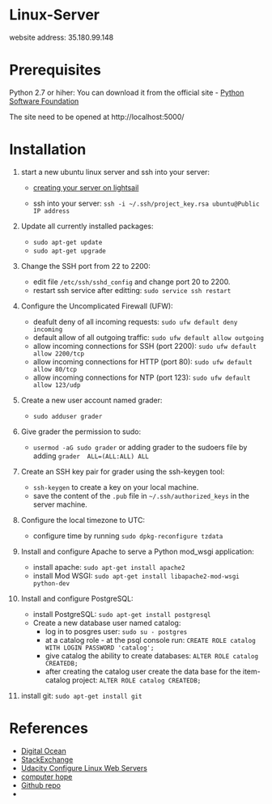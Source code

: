 # Linux-Server

website address: 35.180.99.148

# Prerequisites

Python 2.7 or hiher: You can download it from the official site - [Python Software Foundation](https://www.python.org)

The site need to be opened at http://localhost:5000/

# Installation 


1. start a new ubuntu linux server and ssh into your server:

      * [creating your server on lightsail](https://aws.amazon.com/getting-started/tutorials/launch-a-virtual-machine/?trk=gs_card)
      
      * ssh into your server: `ssh -i ~/.ssh/project_key.rsa ubuntu@Public IP address `
      

2. Update all currently installed packages: 
      * `sudo apt-get update`
      * `sudo apt-get upgrade`

3.  Change the SSH port from 22 to 2200:
      * edit file `/etc/ssh/sshd_config` and change port 20 to 2200.
      * restart ssh service after editting: `sudo service ssh restart`
      
4. Configure the Uncomplicated Firewall (UFW):
      * deafult deny of all incoming requests: `sudo ufw default deny incoming`
      * default allow of all outgoing traffic: `sudo ufw default allow outgoing`
      * allow incoming connections for SSH (port 2200): `sudo ufw default allow 2200/tcp`
      * allow incoming connections for HTTP (port 80):  `sudo ufw default allow 80/tcp`
      * allow incoming connections for NTP (port 123):  `sudo ufw default allow 123/udp`
      
5. Create a new user account named grader:
      * `sudo adduser grader`

6. Give grader the permission to sudo:
      * `usermod -aG sudo grader` or adding grader to the sudoers file by adding `grader  ALL=(ALL:ALL) ALL`
      
7. Create an SSH key pair for grader using the ssh-keygen tool:
      * `ssh-keygen` to create a key on your local machine.
      * save the content of the `.pub` file in `~/.ssh/authorized_keys` in the server machine.
      
8. Configure the local timezone to UTC:
      * configure time by running `sudo dpkg-reconfigure tzdata`
      
9. Install and configure Apache to serve a Python mod_wsgi application:
      * install apache: `sudo apt-get install apache2`
      * install Mod WSGI: `sudo apt-get install libapache2-mod-wsgi python-dev`
      
10. Install and configure PostgreSQL:
      * install PostgreSQL: `sudo apt-get install postgresql`
      * Create a new database user named catalog:
           * log in to posgres user: `sudo su - postgres`
           * at a catalog role - at the psql console run: `CREATE ROLE catalog WITH LOGIN PASSWORD 'catalog';`
           * give catalog the ability to create databases: `ALTER ROLE catalog CREATEDB;`
           * after creating the catalog user create the data base for the item-catalog project: `ALTER ROLE catalog CREATEDB;`
      
   
   
11. install git: `sudo apt-get install git`

      


# References

* [Digital Ocean](https://www.digitalocean.com/community/tutorials/how-to-create-a-sudo-user-on-ubuntu-quickstart)
* [StackExchange](https://unix.stackexchange.com/questions/110522/timezone-setting-in-linux)
* [Udacity Configure Linux Web Servers ](https://classroom.udacity.com/courses/ud299)
* [computer hope ](https://www.computerhope.com/issues/ch000798.htm)
* [Github repo](https://github.com/anumsh/Linux-Server-Configuration)
* []()





